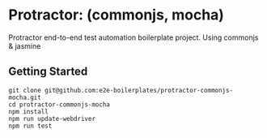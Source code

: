 # Protractor: (commonjs, mocha)
Protractor end-to-end test automation boilerplate project. Using commonjs &amp; jasmine

## Getting Started
    
    git clone git@github.com:e2e-boilerplates/protractor-commonjs-mocha.git
    cd protractor-commonjs-mocha
    npm install
    npm run update-webdriver
    npm run test
